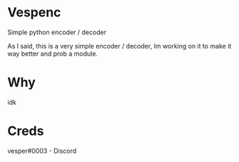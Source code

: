# Vespenc
Simple python encoder / decoder

As I said, this is a very simple encoder / decoder, Im working on it to make it way better and prob a module.

# Why
idk

# Creds
vesper#0003 - Discord 

